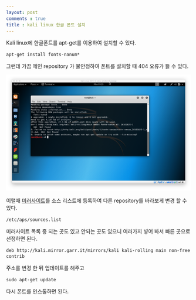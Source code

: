 ```yaml
---
layout: post
comments : true
title : kali linux 한글 폰트 설치
---
```

Kali linux에 한글폰트를 apt-get를 이용하여 설치할 수 있다.

    apt-get install fonts-nanum*

그런데 가끔 메인 repository 가 불안정하여 폰트를 설치할 때 404 오류가 뜰 수 있다.

![image](../images/kali-font-fail.png)

이럴때 [미러사이트](http://http.kali.org/README.mirrorlist)를 소스 리스트에 등록하여 다른 repository를 바라보게 변경 할 수 있다.

    /etc/aps/sources.list

미러사이트 목록 중 되는 곳도 있고 안되는 곳도 있으니 여러가지 넣어 봐서 빠른 곳으로 선정하면 된다.

    deb http://kali.mirror.garr.it/mirrors/kali kali-rolling main non-free contrib

주소를 변경 한 뒤 업데이트를 해주고

    sudo apt-get update

다시 폰트를 인스톨하면 된다.
